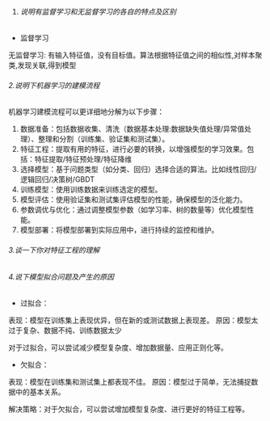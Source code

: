 1. ###### 说明有监督学习和无监督学习的各自的特点及区别


- 监督学习



无监督学习: 有输入特征值，没有目标值。算法根据特征值之间的相似性,对样本聚类,发现关联,得到模型


###### 2.说明下机器学习的建模流程

机器学习建模流程可以更详细地分解为以下步骤：

1. 数据准备：包括数据收集、清洗（数据基本处理:数据缺失值处理/异常值处理）、整理和分割（训练集、验证集和测试集）。
2. 特征工程：提取有用的特征，进行必要的转换，以增强模型的学习效果。包括：特征提取/特征预处理/特征降维
3. 选择模型：基于问题类型（如分类、回归）选择合适的算法。比如线性回归/逻辑回归/决策树/GBDT
4. 训练模型：使用训练数据来训练选定的模型。
5. 模型评估：使用验证集和测试集评估模型的性能，确保模型的泛化能力。
6. 参数调优与优化：通过调整模型参数（如学习率、树的数量等）优化模型性能。
7. 模型部署：将模型部署到实际应用中，进行持续的监控和维护。



###### 3.谈一下你对特征工程的理解



###### 4.说下模型拟合问题及产生的原因

- 过拟合：


表现：模型在训练集上表现优异，但在新的或测试数据上表现差。
原因：模型太过于复杂、数据不纯、训练数据太少

对于过拟合，可以尝试减少模型复杂度、增加数据量、应用正则化等。

- 欠拟合：

表现：模型在训练集和测试集上都表现不佳。
原因：模型过于简单，无法捕捉数据中的基本关系。

解决策略：对于欠拟合，可以尝试增加模型复杂度、进行更好的特征工程等。